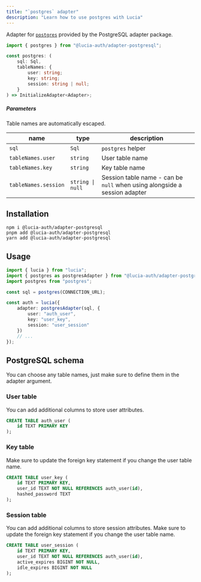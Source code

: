 ```yaml
---
title: "`postgres` adapter"
description: "Learn how to use postgres with Lucia"
---
```


Adapter for [`postgres`](https://github.com/porsager/postgres) provided by the PostgreSQL adapter package.

```ts
import { postgres } from "@lucia-auth/adapter-postgresql";
```

```ts
const postgres: (
	sql: Sql,
	tableNames: {
		user: string;
		key: string;
		session: string | null;
	}
) => InitializeAdapter<Adapter>;
```

##### Parameters

Table names are automatically escaped.

| name                 | type             | description                                                               |
| -------------------- | ---------------- | ------------------------------------------------------------------------- |
| `sql`                | `Sql`            | `postgres` helper                                                         |
| `tableNames.user`    | `string`         | User table name                                                           |
| `tableNames.key`     | `string`         | Key table name                                                            |
| `tableNames.session` | `string \| null` | Session table name - can be `null` when using alongside a session adapter |

## Installation

```
npm i @lucia-auth/adapter-postgresql
pnpm add @lucia-auth/adapter-postgresql
yarn add @lucia-auth/adapter-postgresql
```

## Usage

```ts
import { lucia } from "lucia";
import { postgres as postgresAdapter } from "@lucia-auth/adapter-postgresql";
import postgres from "postgres";

const sql = postgres(CONNECTION_URL);

const auth = lucia({
	adapter: postgresAdapter(sql, {
		user: "auth_user",
		key: "user_key",
		session: "user_session"
	})
	// ...
});
```

## PostgreSQL schema

You can choose any table names, just make sure to define them in the adapter argument.

### User table

You can add additional columns to store user attributes.

```sql
CREATE TABLE auth_user (
    id TEXT PRIMARY KEY
);
```

### Key table

Make sure to update the foreign key statement if you change the user table name.

```sql
CREATE TABLE user_key (
    id TEXT PRIMARY KEY,
    user_id TEXT NOT NULL REFERENCES auth_user(id),
    hashed_password TEXT
);
```

### Session table

You can add additional columns to store session attributes. Make sure to update the foreign key statement if you change the user table name.

```sql
CREATE TABLE user_session (
    id TEXT PRIMARY KEY,
    user_id TEXT NOT NULL REFERENCES auth_user(id),
    active_expires BIGINT NOT NULL,
    idle_expires BIGINT NOT NULL
);
```
